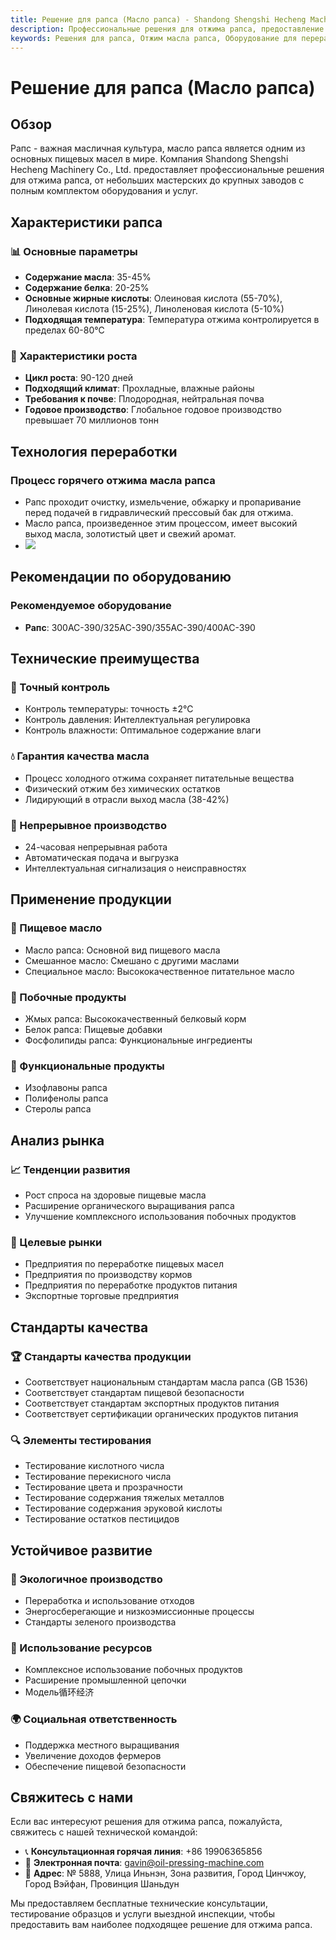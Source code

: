 ```yaml
---
title: Решение для рапса (Масло рапса) - Shandong Shengshi Hecheng Machinery Co., Ltd.
description: Профессиональные решения для отжима рапса, предоставление оборудования и технических услуг по переработке масла рапса, содержание масла 35-45%, использование процесса горячего отжима для обеспечения выхода масла, от небольших мастерских до крупных заводов с полным комплектом оборудования и услуг.
keywords: Решения для рапса, Отжим масла рапса, Оборудование для переработки рапса, Линия производства масла рапса, Процесс горячего отжима масла рапса, Пресс для масла рапса, Экстракция масла рапса, Переработка масличных семян рапса, Оборудование для отжима масла рапса, Оборудование для производства масла рапса, Завод по переработке масла рапса
---
```


# Решение для рапса (Масло рапса)

## Обзор

Рапс - важная масличная культура, масло рапса является одним из основных пищевых масел в мире. Компания Shandong Shengshi Hecheng Machinery Co., Ltd. предоставляет профессиональные решения для отжима рапса, от небольших мастерских до крупных заводов с полным комплектом оборудования и услуг.

## Характеристики рапса

### 📊 Основные параметры
- **Содержание масла**: 35-45%
- **Содержание белка**: 20-25%
- **Основные жирные кислоты**: Олеиновая кислота (55-70%), Линолевая кислота (15-25%), Линоленовая кислота (5-10%)
- **Подходящая температура**: Температура отжима контролируется в пределах 60-80℃

### 🌱 Характеристики роста
- **Цикл роста**: 90-120 дней
- **Подходящий климат**: Прохладные, влажные районы
- **Требования к почве**: Плодородная, нейтральная почва
- **Годовое производство**: Глобальное годовое производство превышает 70 миллионов тонн

## Технология переработки

### Процесс горячего отжима масла рапса
- Рапс проходит очистку, измельчение, обжарку и пропаривание перед подачей в гидравлический прессовый бак для отжима.
- Масло рапса, произведенное этим процессом, имеет высокий выход масла, золотистый цвет и свежий аромат.
- ![](/images/菜籽热榨工艺.png)

## Рекомендации по оборудованию

### Рекомендуемое оборудование
- **Рапс**: 300AC-390/325AC-390/355AC-390/400AC-390

## Технические преимущества

### 🎯 Точный контроль
- Контроль температуры: точность ±2℃
- Контроль давления: Интеллектуальная регулировка
- Контроль влажности: Оптимальное содержание влаги

### 💧 Гарантия качества масла
- Процесс холодного отжима сохраняет питательные вещества
- Физический отжим без химических остатков
- Лидирующий в отрасли выход масла (38-42%)

### 🔄 Непрерывное производство
- 24-часовая непрерывная работа
- Автоматическая подача и выгрузка
- Интеллектуальная сигнализация о неисправностях

## Применение продукции

### 🍳 Пищевое масло
- Масло рапса: Основной вид пищевого масла
- Смешанное масло: Смешано с другими маслами
- Специальное масло: Высококачественное питательное масло

### 🥛 Побочные продукты
- Жмых рапса: Высококачественный белковый корм
- Белок рапса: Пищевые добавки
- Фосфолипиды рапса: Функциональные ингредиенты

### 💊 Функциональные продукты
- Изофлавоны рапса
- Полифенолы рапса
- Стеролы рапса

## Анализ рынка

### 📈 Тенденции развития
- Рост спроса на здоровые пищевые масла
- Расширение органического выращивания рапса
- Улучшение комплексного использования побочных продуктов

### 🎯 Целевые рынки
- Предприятия по переработке пищевых масел
- Предприятия по производству кормов
- Предприятия по переработке продуктов питания
- Экспортные торговые предприятия

## Стандарты качества

### 🏆 Стандарты качества продукции
- Соответствует национальным стандартам масла рапса (GB 1536)
- Соответствует стандартам пищевой безопасности
- Соответствует стандартам экспортных продуктов питания
- Соответствует сертификации органических продуктов питания

### 🔍 Элементы тестирования
- Тестирование кислотного числа
- Тестирование перекисного числа
- Тестирование цвета и прозрачности
- Тестирование содержания тяжелых металлов
- Тестирование содержания эруковой кислоты
- Тестирование остатков пестицидов

## Устойчивое развитие

### 🌱 Экологичное производство
- Переработка и использование отходов
- Энергосберегающие и низкоэмиссионные процессы
- Стандарты зеленого производства

### 🔄 Использование ресурсов
- Комплексное использование побочных продуктов
- Расширение промышленной цепочки
- Модель循环经济

### 🌍 Социальная ответственность
- Поддержка местного выращивания
- Увеличение доходов фермеров
- Обеспечение пищевой безопасности

## Свяжитесь с нами

Если вас интересуют решения для отжима рапса, пожалуйста, свяжитесь с нашей технической командой:

- 📞 **Консультационная горячая линия**: +86 19906365856
- 📧 **Электронная почта**: gavin@oil-pressing-machine.com
- 📍 **Адрес**: № 5888, Улица Иньнэн, Зона развития, Город Цинчжоу, Город Вэйфан, Провинция Шаньдун

Мы предоставляем бесплатные технические консультации, тестирование образцов и услуги выездной инспекции, чтобы предоставить вам наиболее подходящее решение для отжима рапса.